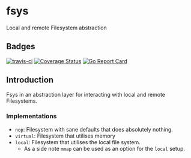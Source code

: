 # fsys

Local and remote Filesystem abstraction

## Badges

[![travis-ci](https://travis-ci.org/trussle/fsys.svg?branch=master)](https://travis-ci.org/trussle/fsys)
[![Coverage Status](https://coveralls.io/repos/github/trussle/fsys/badge.svg?branch=master)](https://coveralls.io/github/trussle/fsys?branch=master)
[![Go Report Card](https://goreportcard.com/badge/github.com/trussle/fsys)](https://goreportcard.com/report/github.com/trussle/fsys)

## Introduction

Fsys in an abstraction layer for interacting with local and remote Filesystems.

### Implementations

 - `nop`: Filesystem with sane defaults that does absolutely nothing.
 - `virtual`: Filesystem that utilises memory
 - `local`: Filesystem that utilises the local file system.
   - As a side note `mmap` can be used as an option for the `local` setup.

 